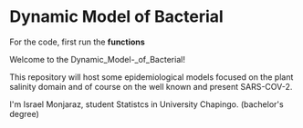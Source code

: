 # Dynamic Model of Bacterial

For the code, first run the **functions** 
 

Welcome to the Dynamic_Model-_of_Bacterial!

This repository will host some epidemiological models focused on the plant salinity domain and of course on the well known and present SARS-COV-2.


I'm Israel Monjaraz, student Statistcs in University Chapingo. (bachelor's degree)
